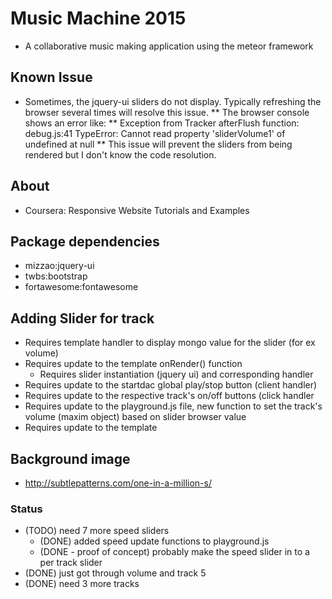 # Music Machine 2015

* A collaborative music making application using the meteor framework

## Known Issue

* Sometimes, the jquery-ui sliders do not display. Typically refreshing the browser several times will resolve this issue.
** The browser console shows an error like:
** Exception from Tracker afterFlush function: debug.js:41 TypeError: Cannot read property 'sliderVolume1' of undefined at null
** This issue will prevent the sliders from being rendered but I don't know the code resolution. 

## About

* Coursera: Responsive Website Tutorials and Examples

## Package dependencies
  * mizzao:jquery-ui
  * twbs:bootstrap
  * fortawesome:fontawesome

## Adding Slider for track
  * Requires template handler to display mongo value for the slider (for ex volume)
  * Requires update to the template onRender() function
    * Requires slider instantiation (jquery ui) and corresponding handler
  * Requires update to the startdac global play/stop button (client handler)
  * Requires update to the respective track's on/off buttons (click handler
  * Requires update to the playground.js file, new function to set the track's volume (maxim object) based on slider browser value
  * Requires update to the template

## Background image
  * http://subtlepatterns.com/one-in-a-million-s/

### Status
  * (TODO) need 7 more speed sliders
    * (DONE) added speed update functions to playground.js
    * (DONE - proof of concept) probably make the speed slider in to a per track slider
  * (DONE) just got through volume and track 5
  * (DONE) need 3 more tracks
